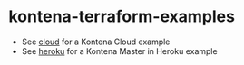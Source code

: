 # kontena-terraform-examples

 - See [cloud](cloud) for a Kontena Cloud example
 - See [heroku](heroku) for a Kontena Master in Heroku example
